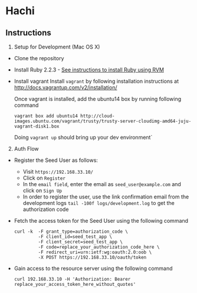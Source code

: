Hachi
=====

Instructions
------------

1. Setup for Development (Mac OS X)
  - Clone the repository
  - Install Ruby 2.2.3 - [See instructions to install Ruby using RVM](https://rvm.io/rvm/install)
  - Install vagrant
    Install `vagrant` by following installation instructions at http://docs.vagrantup.com/v2/installation/

    Once vagrant is installed, add the ubuntu14 box by running following command

    ```
    vagrant box add ubuntu14 http://cloud-images.ubuntu.com/vagrant/trusty/trusty-server-cloudimg-amd64-juju-vagrant-disk1.box
    ```
    Doing `vagrant up` should bring up your dev environment`

2. Auth Flow
  - Register the Seed User as follows:
    - Visit `https://192.168.33.10/`
    - Click on `Register`
    - In the `email field`, enter the email as `seed_user@example.com` and click on `Sign Up`
    - In order to register the user, use the link confirmation email from the development logs
      `tail -100f logs/development.log`
      to get the authorization code
  - Fetch the access token for the Seed User using the following command

    ```
    curl -k  -F grant_type=authorization_code \
             -F client_id=seed_test_app \
             -F client_secret=seed_test_app \
             -F code=replace_your_authorization_code_here \
             -F redirect_uri=urn:ietf:wg:oauth:2.0:oob \
             -X POST https://192.168.33.10/oauth/token
    ```

  - Gain access to the resource server using the following command
    ```
    curl 192.168.33.10 -H 'Authorization: Bearer replace_your_access_token_here_without_quotes'
    ```
